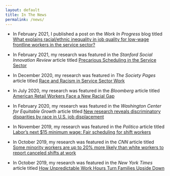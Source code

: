 ```yaml
---
layout: default
title: In The News
permalink: /news/
---
```


* In February 2021, I published a post on the _Work In Progress_ blog titled [What explains racial/ethnic inequality in job quality for low-wage frontline workers in the service sector?](http://www.wipsociology.org/2021/02/11/what-explains-racial-ethnic-inequality-in-job-quality-for-low-wage-frontline-workers-in-the-service-sector/?utm_source=rss&utm_medium=rss&utm_campaign=what-explains-racial-ethnic-inequality-in-job-quality-for-low-wage-frontline-workers-in-the-service-sector)

* In February 2021, my research was featured in the _Stanford Social Innovation Review_ article titled [Precarious Scheduling in the Service Sector](https://ssir.org/articles/entry/precarious_scheduling_in_the_service_sector)

* In December 2020, my research was featured in _The Society Pages_ article titled [Race and Racism in Service Sector Work](https://thesocietypages.org/discoveries/2020/12/10/race-and-racism-in-service-sector-work/)

* In July 2020, my research was featured in the _Bloomberg_ article titled [American Retail Workers Face a New Racial Gap](https://www.bloomberg.com/news/articles/2020-07-16/american-retail-workers-face-a-new-racial-gap?srnd=premium)

* In February 2020, my research was featured in the _Washington Center for Equitable Growth_ article titled [New research reveals discriminatory disparities by race in U.S. job displacement](https://equitablegrowth.org/new-research-reveals-discriminatory-disparities-by-race-in-u-s-job-displacement/)

* In November 2019, my research was featured in the _Politico_ article titled  [Labor’s next $15 minimum wage: Fair scheduling for shift workers](https://www.politico.com/states/new-jersey/story/2019/11/04/labors-next-15-minimum-wage-fair-scheduling-for-shift-workers-1226196)

* In October 2019, my research was featured in the _CNN_ article titled [Some minority workers are up to 20% more likely than white workers to report canceled shifts at work](https://www.cnn.com/2019/10/17/business/minority-retail-workers-fast-food-hours/index.html?utm_content=2019-10-17T17%3A07%3A49&utm_medium=social&utm_term=link&utm_source=twCNN)

* In October 2019, my research was featured in the _New York Times_ article titled [How Unpredictable Work Hours Turn Families Upside Down](https://www.nytimes.com/2019/10/16/upshot/unpredictable-job-hours.html)
